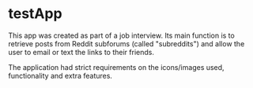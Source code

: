 testApp
=======

This app was created as part of a job interview.  Its main function is to retrieve posts from Reddit subforums (called 
"subreddits") and allow the user to email or text the links to their friends.

The application had strict requirements on the icons/images used, functionality and extra features.
